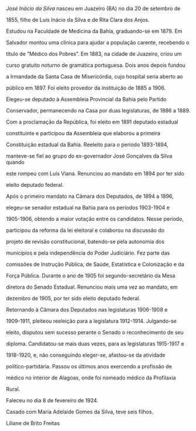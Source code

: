 

*José Inácio da Silva* nasceu em Juazeiro (BA) no dia 20 de setembro de

1855, filho de Luís Inácio da Silva e de Rita Clara dos Anjos.



Estudou na Faculdade de Medicina da Bahia, graduando-se em 1879. Em

Salvador montou uma clínica para ajudar a população carente, recebendo o

título de “Médico dos Pobres”. Em 1883, na cidade de Juazeiro, criou um

curso gratuito noturno de gramática portuguesa. Dois anos depois fundou

a Irmandade da Santa Casa de Misericórdia, cujo hospital seria aberto ao

público em 1897. Foi eleito provedor da instituição de 1885 a 1906.



Elegeu-se deputado à Assembleia Provincial da Bahia pelo Partido

Conservador, permanecendo na Casa por duas legislaturas, de 1886 a 1889.

Com a proclamação da República, foi eleito em 1891 deputado estadual

constituinte e participou da Assembleia que elaborou a primeira

Constituição estadual da Bahia. Reeleito para o período 1893-1894,

manteve-se fiel ao grupo do ex-governador José Gonçalves da Silva quando

este rompeu com Luís Viana. Renunciou ao mandato em 1894 por ter sido

eleito deputado federal.



Após o primeiro mandato na Câmara dos Deputados, de 1894 a 1896,

elegeu-se senador estadual na Bahia para os períodos 1903-1904 e

1905-1906, obtendo a maior votação entre os candidatos. Nesse período,

participou da reforma da lei eleitoral e colaborou na discussão do

projeto de revisão constitucional, batendo-se pela autonomia dos

municípios e pela independência do Poder Judiciário. Fez parte das

comissões de Instrução Pública, de Saúde, Estatística e Colonização e da

Força Pública. Durante o ano de 1905 foi segundo-secretário da Mesa

diretora do Senado Estadual. Renunciou mais uma vez ao mandato, em

dezembro de 1905, por ter sido eleito deputado federal.



Retornando à Câmara dos Deputados nas legislaturas 1906-1908 e

1909-1911, pleiteou reeleição para a legislatura 1912-1914. Julgando-se

eleito, disputou sem sucesso perante o Senado o reconhecimento de seu

diploma. Candidatou-se mais duas vezes, para as legislaturas 1915-1917 e

1918-1920, e, não conseguindo eleger-se, afastou-se da atividade

político-partidária. Passou os últimos anos exercendo a profissão de

médico no interior de Alagoas, onde foi nomeado médico da Profilaxia

Rural.



Faleceu no dia 8 de fevereiro de 1924.



Casado com Maria Adelaide Gomes da Silva, teve seis filhos.



Liliane de Brito Freitas




